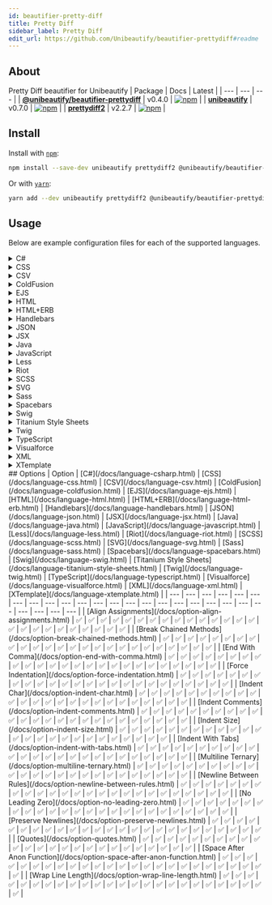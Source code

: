 ```yaml
---
id: beautifier-pretty-diff
title: Pretty Diff
sidebar_label: Pretty Diff
edit_url: https://github.com/Unibeautify/beautifier-prettydiff#readme
---
```

## About
Pretty Diff beautifier for Unibeautify
| Package | Docs | Latest |
| --- | --- | --- |
| **[@unibeautify/beautifier-prettydiff](https://www.npmjs.com/package/@unibeautify/beautifier-prettydiff)** | v0.4.0 | [![npm](https://img.shields.io/npm/v/@unibeautify/beautifier-prettydiff.svg)](https://www.npmjs.com/package/@unibeautify/beautifier-prettydiff) |
| **[unibeautify](https://www.npmjs.com/package/unibeautify)** | v0.7.0 | [![npm](https://img.shields.io/npm/v/unibeautify.svg)](https://www.npmjs.com/package/unibeautify) |
| **[prettydiff2](https://www.npmjs.com/package/prettydiff2)** | v2.2.7 | [![npm](https://img.shields.io/npm/v/prettydiff2.svg)](https://www.npmjs.com/package/prettydiff2) |
## Install
Install with [`npm`](https://www.npmjs.com/):
```bash
npm install --save-dev unibeautify prettydiff2 @unibeautify/beautifier-prettydiff
```
Or with [`yarn`](https://yarnpkg.com/):
```bash
yarn add --dev unibeautify prettydiff2 @unibeautify/beautifier-prettydiff
```
## Usage
Below are example configuration files for each of the supported languages.
<details><summary>C#</summary>
A `.unibeautifyrc.json` file would look like the following:
```json
{
  "C#": {
    "beautifiers": [
      "Pretty Diff"
    ]
  }
}
```
</details>
<details><summary>CSS</summary>
A `.unibeautifyrc.json` file would look like the following:
```json
{
  "CSS": {
    "beautifiers": [
      "Pretty Diff"
    ]
  }
}
```
</details>
<details><summary>CSV</summary>
A `.unibeautifyrc.json` file would look like the following:
```json
{
  "CSV": {
    "beautifiers": [
      "Pretty Diff"
    ]
  }
}
```
</details>
<details><summary>ColdFusion</summary>
A `.unibeautifyrc.json` file would look like the following:
```json
{
  "ColdFusion": {
    "beautifiers": [
      "Pretty Diff"
    ]
  }
}
```
</details>
<details><summary>EJS</summary>
A `.unibeautifyrc.json` file would look like the following:
```json
{
  "EJS": {
    "beautifiers": [
      "Pretty Diff"
    ]
  }
}
```
</details>
<details><summary>HTML</summary>
A `.unibeautifyrc.json` file would look like the following:
```json
{
  "HTML": {
    "beautifiers": [
      "Pretty Diff"
    ]
  }
}
```
</details>
<details><summary>HTML+ERB</summary>
A `.unibeautifyrc.json` file would look like the following:
```json
{
  "HTML+ERB": {
    "beautifiers": [
      "Pretty Diff"
    ]
  }
}
```
</details>
<details><summary>Handlebars</summary>
A `.unibeautifyrc.json` file would look like the following:
```json
{
  "Handlebars": {
    "beautifiers": [
      "Pretty Diff"
    ]
  }
}
```
</details>
<details><summary>JSON</summary>
A `.unibeautifyrc.json` file would look like the following:
```json
{
  "JSON": {
    "beautifiers": [
      "Pretty Diff"
    ]
  }
}
```
</details>
<details><summary>JSX</summary>
A `.unibeautifyrc.json` file would look like the following:
```json
{
  "JSX": {
    "beautifiers": [
      "Pretty Diff"
    ]
  }
}
```
</details>
<details><summary>Java</summary>
A `.unibeautifyrc.json` file would look like the following:
```json
{
  "Java": {
    "beautifiers": [
      "Pretty Diff"
    ]
  }
}
```
</details>
<details><summary>JavaScript</summary>
A `.unibeautifyrc.json` file would look like the following:
```json
{
  "JavaScript": {
    "beautifiers": [
      "Pretty Diff"
    ]
  }
}
```
</details>
<details><summary>Less</summary>
A `.unibeautifyrc.json` file would look like the following:
```json
{
  "Less": {
    "beautifiers": [
      "Pretty Diff"
    ]
  }
}
```
</details>
<details><summary>Riot</summary>
A `.unibeautifyrc.json` file would look like the following:
```json
{
  "Riot": {
    "beautifiers": [
      "Pretty Diff"
    ]
  }
}
```
</details>
<details><summary>SCSS</summary>
A `.unibeautifyrc.json` file would look like the following:
```json
{
  "SCSS": {
    "beautifiers": [
      "Pretty Diff"
    ]
  }
}
```
</details>
<details><summary>SVG</summary>
A `.unibeautifyrc.json` file would look like the following:
```json
{
  "SVG": {
    "beautifiers": [
      "Pretty Diff"
    ]
  }
}
```
</details>
<details><summary>Sass</summary>
A `.unibeautifyrc.json` file would look like the following:
```json
{
  "Sass": {
    "beautifiers": [
      "Pretty Diff"
    ]
  }
}
```
</details>
<details><summary>Spacebars</summary>
A `.unibeautifyrc.json` file would look like the following:
```json
{
  "Spacebars": {
    "beautifiers": [
      "Pretty Diff"
    ]
  }
}
```
</details>
<details><summary>Swig</summary>
A `.unibeautifyrc.json` file would look like the following:
```json
{
  "Swig": {
    "beautifiers": [
      "Pretty Diff"
    ]
  }
}
```
</details>
<details><summary>Titanium Style Sheets</summary>
A `.unibeautifyrc.json` file would look like the following:
```json
{
  "Titanium Style Sheets": {
    "beautifiers": [
      "Pretty Diff"
    ]
  }
}
```
</details>
<details><summary>Twig</summary>
A `.unibeautifyrc.json` file would look like the following:
```json
{
  "Twig": {
    "beautifiers": [
      "Pretty Diff"
    ]
  }
}
```
</details>
<details><summary>TypeScript</summary>
A `.unibeautifyrc.json` file would look like the following:
```json
{
  "TypeScript": {
    "beautifiers": [
      "Pretty Diff"
    ]
  }
}
```
</details>
<details><summary>Visualforce</summary>
A `.unibeautifyrc.json` file would look like the following:
```json
{
  "Visualforce": {
    "beautifiers": [
      "Pretty Diff"
    ]
  }
}
```
</details>
<details><summary>XML</summary>
A `.unibeautifyrc.json` file would look like the following:
```json
{
  "XML": {
    "beautifiers": [
      "Pretty Diff"
    ]
  }
}
```
</details>
<details><summary>XTemplate</summary>
A `.unibeautifyrc.json` file would look like the following:
```json
{
  "XTemplate": {
    "beautifiers": [
      "Pretty Diff"
    ]
  }
}
```
</details>
## Options
| Option | [C#](/docs/language-csharp.html) | [CSS](/docs/language-css.html) | [CSV](/docs/language-csv.html) | [ColdFusion](/docs/language-coldfusion.html) | [EJS](/docs/language-ejs.html) | [HTML](/docs/language-html.html) | [HTML+ERB](/docs/language-html-erb.html) | [Handlebars](/docs/language-handlebars.html) | [JSON](/docs/language-json.html) | [JSX](/docs/language-jsx.html) | [Java](/docs/language-java.html) | [JavaScript](/docs/language-javascript.html) | [Less](/docs/language-less.html) | [Riot](/docs/language-riot.html) | [SCSS](/docs/language-scss.html) | [SVG](/docs/language-svg.html) | [Sass](/docs/language-sass.html) | [Spacebars](/docs/language-spacebars.html) | [Swig](/docs/language-swig.html) | [Titanium Style Sheets](/docs/language-titanium-style-sheets.html) | [Twig](/docs/language-twig.html) | [TypeScript](/docs/language-typescript.html) | [Visualforce](/docs/language-visualforce.html) | [XML](/docs/language-xml.html) | [XTemplate](/docs/language-xtemplate.html) |
| --- | --- | --- | --- | --- | --- | --- | --- | --- | --- | --- | --- | --- | --- | --- | --- | --- | --- | --- | --- | --- | --- | --- | --- | --- | --- |
| [Align Assignments](/docs/option-align-assignments.html) | &#9989; | &#9989; | &#9989; | &#9989; | &#9989; | &#9989; | &#9989; | &#9989; | &#9989; | &#9989; | &#9989; | &#9989; | &#9989; | &#9989; | &#9989; | &#9989; | &#9989; | &#9989; | &#9989; | &#9989; | &#9989; | &#9989; | &#9989; | &#9989; | &#9989; |
| [Break Chained Methods](/docs/option-break-chained-methods.html) | &#9989; | &#9989; | &#9989; | &#9989; | &#9989; | &#9989; | &#9989; | &#9989; | &#9989; | &#9989; | &#9989; | &#9989; | &#9989; | &#9989; | &#9989; | &#9989; | &#9989; | &#9989; | &#9989; | &#9989; | &#9989; | &#9989; | &#9989; | &#9989; | &#9989; |
| [End With Comma](/docs/option-end-with-comma.html) | &#9989; | &#9989; | &#9989; | &#9989; | &#9989; | &#9989; | &#9989; | &#9989; | &#9989; | &#9989; | &#9989; | &#9989; | &#9989; | &#9989; | &#9989; | &#9989; | &#9989; | &#9989; | &#9989; | &#9989; | &#9989; | &#9989; | &#9989; | &#9989; | &#9989; |
| [Force Indentation](/docs/option-force-indentation.html) | &#9989; | &#9989; | &#9989; | &#9989; | &#9989; | &#9989; | &#9989; | &#9989; | &#9989; | &#9989; | &#9989; | &#9989; | &#9989; | &#9989; | &#9989; | &#9989; | &#9989; | &#9989; | &#9989; | &#9989; | &#9989; | &#9989; | &#9989; | &#9989; | &#9989; |
| [Indent Char](/docs/option-indent-char.html) | &#9989; | &#9989; | &#9989; | &#9989; | &#9989; | &#9989; | &#9989; | &#9989; | &#9989; | &#9989; | &#9989; | &#9989; | &#9989; | &#9989; | &#9989; | &#9989; | &#9989; | &#9989; | &#9989; | &#9989; | &#9989; | &#9989; | &#9989; | &#9989; | &#9989; |
| [Indent Comments](/docs/option-indent-comments.html) | &#9989; | &#9989; | &#9989; | &#9989; | &#9989; | &#9989; | &#9989; | &#9989; | &#9989; | &#9989; | &#9989; | &#9989; | &#9989; | &#9989; | &#9989; | &#9989; | &#9989; | &#9989; | &#9989; | &#9989; | &#9989; | &#9989; | &#9989; | &#9989; | &#9989; |
| [Indent Size](/docs/option-indent-size.html) | &#9989; | &#9989; | &#9989; | &#9989; | &#9989; | &#9989; | &#9989; | &#9989; | &#9989; | &#9989; | &#9989; | &#9989; | &#9989; | &#9989; | &#9989; | &#9989; | &#9989; | &#9989; | &#9989; | &#9989; | &#9989; | &#9989; | &#9989; | &#9989; | &#9989; |
| [Indent With Tabs](/docs/option-indent-with-tabs.html) | &#9989; | &#9989; | &#9989; | &#9989; | &#9989; | &#9989; | &#9989; | &#9989; | &#9989; | &#9989; | &#9989; | &#9989; | &#9989; | &#9989; | &#9989; | &#9989; | &#9989; | &#9989; | &#9989; | &#9989; | &#9989; | &#9989; | &#9989; | &#9989; | &#9989; |
| [Multiline Ternary](/docs/option-multiline-ternary.html) | &#9989; | &#9989; | &#9989; | &#9989; | &#9989; | &#9989; | &#9989; | &#9989; | &#9989; | &#9989; | &#9989; | &#9989; | &#9989; | &#9989; | &#9989; | &#9989; | &#9989; | &#9989; | &#9989; | &#9989; | &#9989; | &#9989; | &#9989; | &#9989; | &#9989; |
| [Newline Between Rules](/docs/option-newline-between-rules.html) | &#9989; | &#9989; | &#9989; | &#9989; | &#9989; | &#9989; | &#9989; | &#9989; | &#9989; | &#9989; | &#9989; | &#9989; | &#9989; | &#9989; | &#9989; | &#9989; | &#9989; | &#9989; | &#9989; | &#9989; | &#9989; | &#9989; | &#9989; | &#9989; | &#9989; |
| [No Leading Zero](/docs/option-no-leading-zero.html) | &#9989; | &#9989; | &#9989; | &#9989; | &#9989; | &#9989; | &#9989; | &#9989; | &#9989; | &#9989; | &#9989; | &#9989; | &#9989; | &#9989; | &#9989; | &#9989; | &#9989; | &#9989; | &#9989; | &#9989; | &#9989; | &#9989; | &#9989; | &#9989; | &#9989; |
| [Preserve Newlines](/docs/option-preserve-newlines.html) | &#9989; | &#9989; | &#9989; | &#9989; | &#9989; | &#9989; | &#9989; | &#9989; | &#9989; | &#9989; | &#9989; | &#9989; | &#9989; | &#9989; | &#9989; | &#9989; | &#9989; | &#9989; | &#9989; | &#9989; | &#9989; | &#9989; | &#9989; | &#9989; | &#9989; |
| [Quotes](/docs/option-quotes.html) | &#9989; | &#9989; | &#9989; | &#9989; | &#9989; | &#9989; | &#9989; | &#9989; | &#9989; | &#9989; | &#9989; | &#9989; | &#9989; | &#9989; | &#9989; | &#9989; | &#9989; | &#9989; | &#9989; | &#9989; | &#9989; | &#9989; | &#9989; | &#9989; | &#9989; |
| [Space After Anon Function](/docs/option-space-after-anon-function.html) | &#9989; | &#9989; | &#9989; | &#9989; | &#9989; | &#9989; | &#9989; | &#9989; | &#9989; | &#9989; | &#9989; | &#9989; | &#9989; | &#9989; | &#9989; | &#9989; | &#9989; | &#9989; | &#9989; | &#9989; | &#9989; | &#9989; | &#9989; | &#9989; | &#9989; |
| [Wrap Line Length](/docs/option-wrap-line-length.html) | &#9989; | &#9989; | &#9989; | &#9989; | &#9989; | &#9989; | &#9989; | &#9989; | &#9989; | &#9989; | &#9989; | &#9989; | &#9989; | &#9989; | &#9989; | &#9989; | &#9989; | &#9989; | &#9989; | &#9989; | &#9989; | &#9989; | &#9989; | &#9989; | &#9989; |